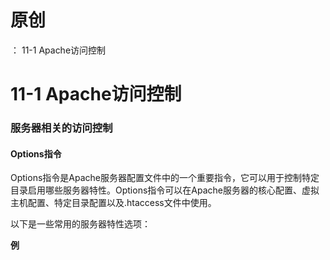 # 原创
：  11-1 Apache访问控制

# 11-1 Apache访问控制

### 服务器相关的访问控制

#### Options指令

Options指令是Apache服务器配置文件中的一个重要指令，它可以用于控制特定目录启用哪些服务器特性。Options指令可以在Apache服务器的核心配置、虚拟主机配置、特定目录配置以及.htaccess文件中使用。

以下是一些常用的服务器特性选项：

**例**
